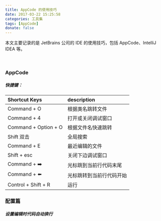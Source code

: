 ```yaml
---
title: AppCode 的使用技巧
date: 2017-03-22 15:25:58
categories: 工具集
tags: [AppCode]
donate: false
---
```


本文主要记录的是 JetBrains 公司的 IDE 的使用技巧，包括 AppCode、IntelliJ IDEA 等。

<!-- more -->　　


### AppCode

##### 快捷键：

| Shortcut Keys | description |
| :--------- | :---------- |
| Command + O | 根据类名跳转文件 |
| Command + 4 | 打开或关闭调试窗口 |
| Command + Option + O | 根据文件名快速跳转 |
| Shift 双击 | 全局搜索 |
| Command + E | 最近编辑的文件 |
| Shift + esc | 关闭下边调试窗口 |
| Command + ➡️ | 光标跳到当前行代码末尾 |
| Command + ⬅️ | 光标跳转到当前行代码开始 |
| Control + Shift + R | 运行 |


### 配置篇

##### 设置编辑时代码自动换行

